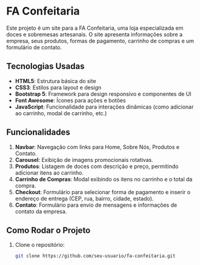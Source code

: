 # FA Confeitaria

Este projeto é um site para a FA Confeitaria, uma loja especializada em doces e sobremesas artesanais. O site apresenta informações sobre a empresa, seus produtos, formas de pagamento, carrinho de compras e um formulário de contato.

## Tecnologias Usadas

- **HTML5**: Estrutura básica do site
- **CSS3**: Estilos para layout e design
- **Bootstrap 5**: Framework para design responsivo e componentes de UI
- **Font Awesome**: Ícones para ações e botões
- **JavaScript**: Funcionalidade para interações dinâmicas (como adicionar ao carrinho, modal de carrinho, etc.)

## Funcionalidades

1. **Navbar**: Navegação com links para Home, Sobre Nós, Produtos e Contato.
2. **Carousel**: Exibição de imagens promocionais rotativas.
3. **Produtos**: Listagem de doces com descrição e preço, permitindo adicionar itens ao carrinho.
4. **Carrinho de Compras**: Modal exibindo os itens no carrinho e o total da compra.
5. **Checkout**: Formulário para selecionar forma de pagamento e inserir o endereço de entrega (CEP, rua, bairro, cidade, estado).
6. **Contato**: Formulário para envio de mensagens e informações de contato da empresa.

## Como Rodar o Projeto

1. Clone o repositório:
   ```bash
   git clone https://github.com/seu-usuario/fa-confeitaria.git
